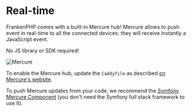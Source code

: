 # Real-time

FrankenPHP comes with a built-in Mercure hub!
Mercure allows to push event in real-time to all the connected devices: they will receive instantly a JavaScript event.

No JS library or SDK required!

![Mercure](https://mercure.rocks/static/main.png)

To enable the Mercure hub, update the `Caddyfile` as described [on Mercure's website](https://mercure.rocks/docs/hub/config).

To push Mercure updates from your code, we recommend the [Symfony Mercure Component](https://symfony.com/components/Mercure) (you don't need the Symfony full stack framework to use it).
